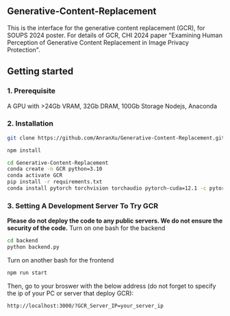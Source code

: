## Generative-Content-Replacement
This is the interface for the generative content replacement (GCR), for SOUPS 2024 poster. 
For details of GCR, CHI 2024 paper "Examining Human Perception of Generative Content Replacement in Image Privacy Protection".

## Getting started
### 1. Prerequisite 
A GPU with >24Gb VRAM, 32Gb DRAM, 100Gb Storage
Nodejs, Anaconda
### 2. Installation
```bash
git clone https://github.com/AnranXu/Generative-Content-Replacement.git
```
```bash
npm install
```
```bash
cd Generative-Content-Replacement
conda create -n GCR python=3.10
conda activate GCR
pip install -r requirements.txt
conda install pytorch torchvision torchaudio pytorch-cuda=12.1 -c pytorch -c nvidia
```
### 3. Setting A Development Server To Try GCR
**Please do not deploy the code to any public servers. We do not ensure the security of the code.**
Turn on one bash for the backend
```bash
cd backend
python backend.py
```
Turn on another bash for the frontend
```bash
npm run start
```
Then, go to your broswer with the below address (do not forget to specify the ip of your PC or server that deploy GCR):
```bash
http://localhost:3000/?GCR_Server_IP=your_server_ip
```
